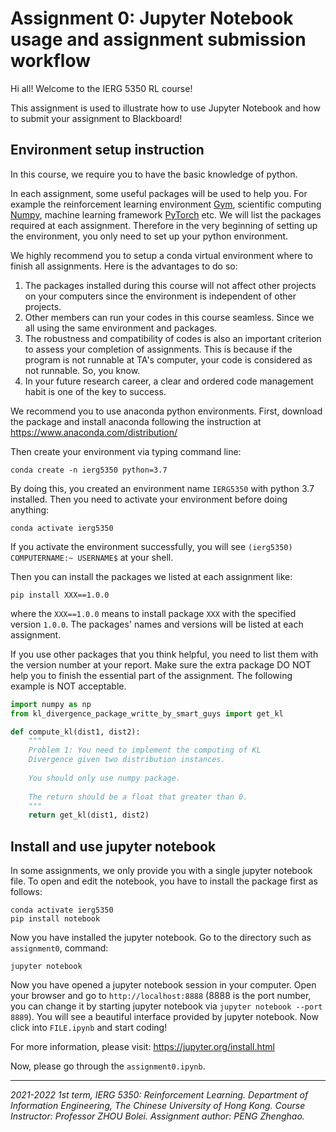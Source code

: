 # Assignment 0: Jupyter Notebook usage and assignment submission workflow

Hi all! Welcome to the IERG 5350 RL course!

This assignment is used to illustrate how to use Jupyter Notebook and how to submit your assignment to Blackboard!




## Environment setup instruction

In this course, we require you to have the basic knowledge of python.
 
In each assignment, some useful packages will be used to help you. 
For example the reinforcement learning environment [Gym](https://gym.openai.com/), scientific computing [Numpy](https://numpy.org/), machine learning framework [PyTorch](https://pytorch.org/) etc.
We will list the packages required at each assignment. 
Therefore in the very beginning of setting up the environment, 
you only need to set up your python environment. 

We highly recommend you to setup a conda virtual environment where to finish all assignments.
Here is the advantages to do so:

1. The packages installed during this course will not affect other projects on your computers since the environment is independent of other projects.
2. Other members can run your codes in this course seamless. Since we all using the same environment and packages.
3. The robustness and compatibility of codes is also an important criterion to assess your completion of assignments. This is because if the program is not runnable at TA's computer, your code is considered as not runnable. So, you know.
4. In your future research career, a clear and ordered code management habit is one of the key to success.

We recommend you to use anaconda python environments. First, download the package and install anaconda following the instruction at https://www.anaconda.com/distribution/

Then create your environment via typing command line:

```
conda create -n ierg5350 python=3.7
```

By doing this, you created an environment name `IERG5350` with python 3.7 installed. 
Then you need to activate your environment before doing anything:

```
conda activate ierg5350
```

If you activate the environment successfully, you will see `(ierg5350) COMPUTERNAME:~ USERNAME$` at your shell.

Then you can install the packages we listed at each assignment like:

```
pip install XXX==1.0.0
```

where the `XXX==1.0.0` means to install package `XXX` with the specified version `1.0.0`. The packages' names and versions will be listed at each assignment.

If you use other packages that you think helpful, you need to list them with the version number at your report. Make sure the extra package DO NOT help you to finish the essential part of the assignment. The following example is NOT acceptable.

```python
import numpy as np
from kl_divergence_package_writte_by_smart_guys import get_kl

def compute_kl(dist1, dist2):
    """
    Problem 1: You need to implement the computing of KL
    Divergence given two distribution instances.
    
    You should only use numpy package.
    
    The return should be a float that greater than 0.
    """
    return get_kl(dist1, dist2)
```


## Install and use  jupyter notebook

In some assignments, we only provide you with a single jupyter notebook file. 
To open and edit the notebook, you have to install the package first as follows:

```
conda activate ierg5350
pip install notebook
```

Now you have installed the jupyter notebook. Go to the directory such as `assignment0`, command:

```
jupyter notebook
```

Now you have opened a jupyter notebook session in your computer. 
Open your browser and go to `http://localhost:8888`  (8888 is the port number, you can change it by starting jupyter notebook via `jupyter notebook --port 8889`).
You will see a beautiful interface provided by jupyter notebook. Now click into `FILE.ipynb` and start coding!

For more information, please visit: https://jupyter.org/install.html

Now, please go through the `assignment0.ipynb`.



------

*2021-2022 1st term, IERG 5350: Reinforcement Learning. Department of Information Engineering, The Chinese University of Hong Kong. Course Instructor: Professor ZHOU Bolei. Assignment author: PENG Zhenghao.*